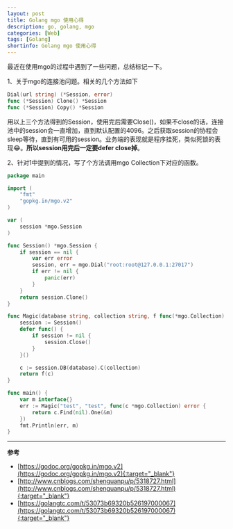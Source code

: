 ```yaml
---
layout: post
title: Golang mgo 使用心得
description: go, golang, mgo
categories: [Web]
tags: [Golang]
shortinfo: Golang mgo 使用心得
---
```


最近在使用mgo的过程中遇到了一些问题，总结标记一下。

1、关于mgo的连接池问题。相关的几个方法如下
```go
Dial(url string) (*Session, error)
func (*Session) Clone() *Session
func (*Session) Copy() *Session
```
用以上三个方法得到的Session，使用完后需要Close()，如果不close的话，连接池中的session会一直增加，直到默认配置的4096。之后获取session的协程会sleep等待，直到有可用的session。业务端的表现就是程序挂死，类似死锁的表现😂。**所以session用完后一定要defer close掉**。

2、针对1中提到的情况，写了个方法调用mgo Collection下对应的函数。
```go
package main

import (
    "fmt"
    "gopkg.in/mgo.v2"
)

var (
    session *mgo.Session
)

func Session() *mgo.Session {
    if session == nil {
        var err error
        session, err = mgo.Dial("root:root@127.0.0.1:27017")
        if err != nil {
            panic(err)
        }
    }
    return session.Clone()
}

func Magic(database string, collection string, f func(*mgo.Collection) error) error {
    session := Session()
    defer func() {
        if session != nil {
            session.Close()
        }
    }()

    c := session.DB(database).C(collection)
    return f(c)
}

func main() {
    var m interface{}
    err := Magic("test", "test", func(c *mgo.Collection) error {
        return c.Find(nil).One(&m)
    })
    fmt.Println(err, m)
}

```

---

**参考**

* [https://godoc.org/gopkg.in/mgo.v2](https://godoc.org/gopkg.in/mgo.v2){:target="_blank"}
* [http://www.cnblogs.com/shenguanpu/p/5318727.html](http://www.cnblogs.com/shenguanpu/p/5318727.html){:target="_blank"}
* [https://golangtc.com/t/53073b69320b526197000067](https://golangtc.com/t/53073b69320b526197000067){:target="_blank"}

